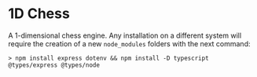 # 1D Chess
A 1-dimensional chess engine.
Any installation on a different system will require the creation of a new `node_modules` folders with the next command:
```
> npm install express dotenv && npm install -D typescript @types/express @types/node
```